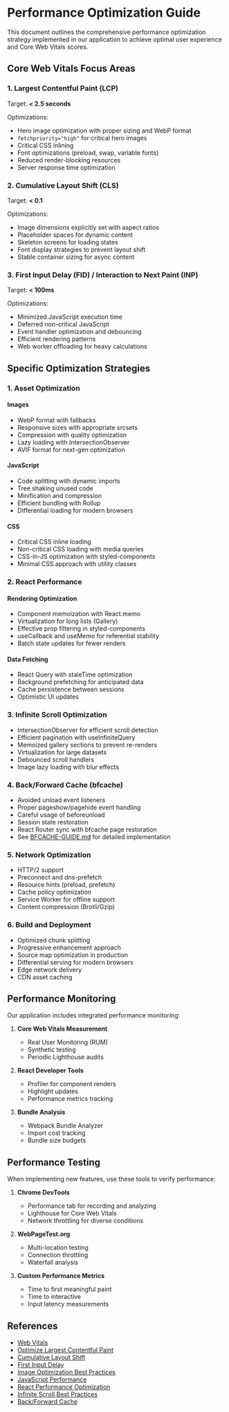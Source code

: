 # Performance Optimization Guide

This document outlines the comprehensive performance optimization strategy implemented in our application to achieve optimal user experience and Core Web Vitals scores.

## Core Web Vitals Focus Areas

### 1. Largest Contentful Paint (LCP)

Target: **< 2.5 seconds**

Optimizations:
- Hero image optimization with proper sizing and WebP format
- `fetchpriority="high"` for critical hero images
- Critical CSS inlining
- Font optimizations (preload, swap, variable fonts)
- Reduced render-blocking resources
- Server response time optimization

### 2. Cumulative Layout Shift (CLS)

Target: **< 0.1**

Optimizations:
- Image dimensions explicitly set with aspect ratios
- Placeholder spaces for dynamic content
- Skeleton screens for loading states
- Font display strategies to prevent layout shift
- Stable container sizing for async content

### 3. First Input Delay (FID) / Interaction to Next Paint (INP)

Target: **< 100ms**

Optimizations:
- Minimized JavaScript execution time
- Deferred non-critical JavaScript
- Event handler optimization and debouncing
- Efficient rendering patterns
- Web worker offloading for heavy calculations

## Specific Optimization Strategies

### 1. Asset Optimization

#### Images
- WebP format with fallbacks
- Responsive sizes with appropriate srcsets
- Compression with quality optimization
- Lazy loading with IntersectionObserver
- AVIF format for next-gen optimization

#### JavaScript
- Code splitting with dynamic imports
- Tree shaking unused code
- Minification and compression
- Efficient bundling with Rollup
- Differential loading for modern browsers

#### CSS
- Critical CSS inline loading
- Non-critical CSS loading with media queries
- CSS-in-JS optimization with styled-components
- Minimal CSS approach with utility classes

### 2. React Performance

#### Rendering Optimization
- Component memoization with React.memo
- Virtualization for long lists (Gallery)
- Effective prop filtering in styled-components
- useCallback and useMemo for referential stability
- Batch state updates for fewer renders

#### Data Fetching
- React Query with staleTime optimization
- Background prefetching for anticipated data
- Cache persistence between sessions
- Optimistic UI updates

### 3. Infinite Scroll Optimization

- IntersectionObserver for efficient scroll detection
- Efficient pagination with useInfiniteQuery
- Memoized gallery sections to prevent re-renders
- Virtualization for large datasets
- Debounced scroll handlers
- Image lazy loading with blur effects

### 4. Back/Forward Cache (bfcache)

- Avoided unload event listeners
- Proper pageshow/pagehide event handling
- Careful usage of beforeunload
- Session state restoration
- React Router sync with bfcache page restoration
- See [BFCACHE-GUIDE.md](./src/@design-system/BFCACHE-GUIDE.md) for detailed implementation

### 5. Network Optimization

- HTTP/2 support
- Preconnect and dns-prefetch
- Resource hints (preload, prefetch)
- Cache policy optimization
- Service Worker for offline support
- Content compression (Brotli/Gzip)

### 6. Build and Deployment

- Optimized chunk splitting
- Progressive enhancement approach
- Source map optimization in production
- Differential serving for modern browsers
- Edge network delivery
- CDN asset caching

## Performance Monitoring

Our application includes integrated performance monitoring:

1. **Core Web Vitals Measurement**
   - Real User Monitoring (RUM)
   - Synthetic testing
   - Periodic Lighthouse audits

2. **React Developer Tools**
   - Profiler for component renders
   - Highlight updates
   - Performance metrics tracking

3. **Bundle Analysis**
   - Webpack Bundle Analyzer
   - Import cost tracking
   - Bundle size budgets

## Performance Testing

When implementing new features, use these tools to verify performance:

1. **Chrome DevTools**
   - Performance tab for recording and analyzing
   - Lighthouse for Core Web Vitals
   - Network throttling for diverse conditions

2. **WebPageTest.org**
   - Multi-location testing
   - Connection throttling
   - Waterfall analysis

3. **Custom Performance Metrics**
   - Time to first meaningful paint
   - Time to interactive
   - Input latency measurements

## References

- [Web Vitals](https://web.dev/vitals/)
- [Optimize Largest Contentful Paint](https://web.dev/lcp/)
- [Cumulative Layout Shift](https://web.dev/cls/)
- [First Input Delay](https://web.dev/fid/)
- [Image Optimization Best Practices](https://web.dev/fast/#optimize-your-images)
- [JavaScript Performance](https://web.dev/fast/#optimize-your-javascript)
- [React Performance Optimization](https://reactjs.org/docs/optimizing-performance.html)
- [Infinite Scroll Best Practices](https://web.dev/infinite-scroll/)
- [Back/Forward Cache](https://web.dev/bfcache/) 